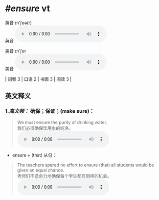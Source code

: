 # ***\#ensure*** vt
英音 ɪn'ʃʊə(r)  
英音
<audio src="./media/ensure-B.aac" controls="controls"></audio>

美音 ɪn'ʃʊr  
美音
<audio src="./media/ensure.aac" controls="controls"></audio>



| 词频 3 | 口语 2 | 书面 3 | 阅读 3 |  

英文释义
---
### 1.*高义频：* **确保；保证；(make sure)：**  

 > We must ensure the purity of drinking water.   
 > 我们必须确保饮用水的纯净。    
<audio src="./media/ensure-1.aac" controls="controls"></audio>

- ensure + (that) 从句：

 > The teachers spared no effort to ensure (that) all students would be given an equal chance.  
 > 老师们不遗余力地确保每个学生都有同样的机会。    
<audio src="./media/ensure-2.aac" controls="controls"></audio>


